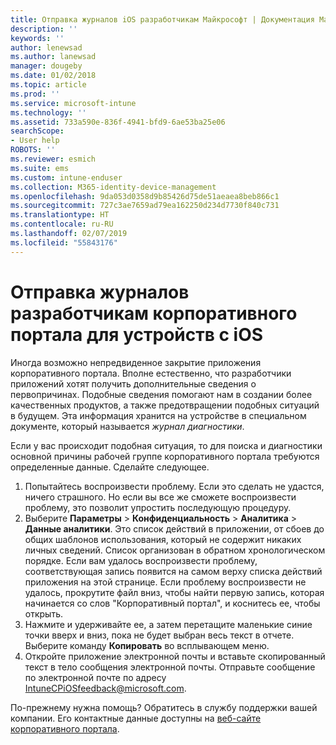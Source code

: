 ```yaml
---
title: Отправка журналов iOS разработчикам Майкрософт | Документация Майкрософт
description: ''
keywords: ''
author: lenewsad
ms.author: lanewsad
manager: dougeby
ms.date: 01/02/2018
ms.topic: article
ms.prod: ''
ms.service: microsoft-intune
ms.technology: ''
ms.assetid: 733a590e-836f-4941-bfd9-6ae53ba25e06
searchScope:
- User help
ROBOTS: ''
ms.reviewer: esmich
ms.suite: ems
ms.custom: intune-enduser
ms.collection: M365-identity-device-management
ms.openlocfilehash: 9da053d0358d9b85426d75de51aeaea8beb866c1
ms.sourcegitcommit: 727c3ae7659ad79ea162250d234d7730f840c731
ms.translationtype: HT
ms.contentlocale: ru-RU
ms.lasthandoff: 02/07/2019
ms.locfileid: "55843176"
---
```

# <a name="send-logs-to-the-company-portal-developers-for-ios-devices"></a>Отправка журналов разработчикам корпоративного портала для устройств с iOS

Иногда возможно непредвиденное закрытие приложения корпоративного портала. Вполне естественно, что разработчики приложений хотят получить дополнительные сведения о первопричинах. Подобные сведения помогают нам в создании более качественных продуктов, а также предотвращении подобных ситуаций в будущем. Эта информация хранится на устройстве в специальном документе, который называется _журнал диагностики_.

Если у вас происходит подобная ситуация, то для поиска и диагностики основной причины рабочей группе корпоративного портала требуются определенные данные. Сделайте следующее.

1.  Попытайтесь воспроизвести проблему. Если это сделать не удастся, ничего страшного. Но если вы все же сможете воспроизвести проблему, это позволит упростить последующую процедуру.
2.  Выберите __Параметры__ > __Конфиденциальность__ > __Аналитика__ > __Данные аналитики__. Это список действий в приложении, от сбоев до общих шаблонов использования, который не содержит никаких личных сведений. Список организован в обратном хронологическом порядке. Если вам удалось воспроизвести проблему, соответствующая запись появится на самом верху списка действий приложения на этой странице. Если проблему воспроизвести не удалось, прокрутите файл вниз, чтобы найти первую запись, которая начинается со слов "Корпоративный портал", и коснитесь ее, чтобы открыть.
3.  Нажмите и удерживайте ее, а затем перетащите маленькие синие точки вверх и вниз, пока не будет выбран весь текст в отчете. Выберите команду __Копировать__ во всплывающем меню.
4.  Откройте приложение электронной почты и вставьте скопированный текст в тело сообщения электронной почты. Отправьте сообщение по электронной почте по адресу <a href="mailto:IntuneCPiOSfeedback@microsoft.com?subject=My Company Portal App Closed Unexpectedly&body=Press and hold, then paste your copied Company Portal app logs here.">IntuneCPiOSfeedback@microsoft.com</a>.

По-прежнему нужна помощь? Обратитесь в службу поддержки вашей компании. Его контактные данные доступны на [веб-сайте корпоративного портала](https://go.microsoft.com/fwlink/?linkid=2010980).
